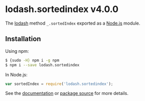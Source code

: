 # lodash.sortedindex v4.0.0

The [lodash](https://lodash.com/) method `_.sortedIndex` exported as a [Node.js](https://nodejs.org/) module.

## Installation

Using npm:
```bash
$ {sudo -H} npm i -g npm
$ npm i --save lodash.sortedindex
```

In Node.js:
```js
var sortedIndex = require('lodash.sortedindex');
```

See the [documentation](https://lodash.com/docs#sortedIndex) or [package source](https://github.com/lodash/lodash/blob/4.0.0-npm-packages/lodash.sortedindex) for more details.
